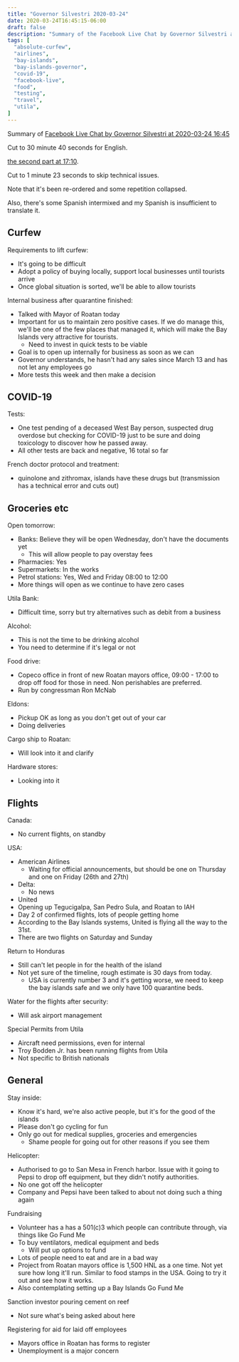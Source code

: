```yaml
---
title: "Governor Silvestri 2020-03-24"
date: 2020-03-24T16:45:15-06:00
draft: false
description: "Summary of the Facebook Live Chat by Governor Silvestri at 2020-03-24 16:45"
tags: [
  "absolute-curfew",
  "airlines",
  "bay-islands",
  "bay-islands-governor",
  "covid-19",
  "facebook-live",
  "food",
  "testing",
  "travel",
  "utila",
]
---
```


Summary of [Facebook Live Chat by Governor Silvestri at 2020-03-24
16:45](https://www.facebook.com/gobernacionislas/videos/147041363296961)

Cut to 30 minute 40 seconds for English.

[the second part at
17:10](https://www.facebook.com/gobernacionislas/videos/172317223730276/).

Cut to 1 minute 23 seconds to skip technical issues.

Note that it's been re-ordered and some repetition collapsed.

Also, there's some Spanish intermixed and my Spanish is insufficient to
translate it.

Curfew
------

Requirements to lift curfew:
* It's going to be difficult
* Adopt a policy of buying locally, support local businesses until tourists
  arrive
* Once global situation is sorted, we'll be able to allow tourists

Internal business after quarantine finished:
* Talked with Mayor of Roatan today
* Important for us to maintain zero positive cases. If we do manage this, we'll
  be one of the few places that managed it, which will make the Bay Islands
  very attractive for tourists.
  * Need to invest in quick tests to be viable
* Goal is to open up internally for business as soon as we can
* Governor understands, he hasn't had any sales since March 13 and has not let
  any employees go
* More tests this week and then make a decision

COVID-19
-------

Tests:
* One test pending of a deceased West Bay person, suspected drug overdose but
  checking for COVID-19 just to be sure and doing toxicology to discover how he
  passed away.
* All other tests are back and negative, 16 total so far

French doctor protocol and treatment:
* quinolone and zithromax, islands have these drugs but (transmission has a
  technical error and cuts out)

Groceries etc
---------------

Open tomorrow:
* Banks: Believe they will be open Wednesday, don't have the documents yet
  * This will allow people to pay overstay fees
* Pharmacies: Yes
* Supermarkets: In the works
* Petrol stations: Yes, Wed and Friday 08:00 to 12:00
* More things will open as we continue to have zero cases

Utila Bank:
* Difficult time, sorry but try alternatives such as debit from a business 

Alcohol:
* This is not the time to be drinking alcohol
* You need to determine if it's legal or not

Food drive:
* Copeco office in front of new Roatan mayors office, 09:00 - 17:00 to drop off
  food for those in need. Non perishables are preferred.
* Run by congressman Ron McNab

Eldons:
* Pickup OK as long as you don't get out of your car
* Doing deliveries

Cargo ship to Roatan:
* Will look into it and clarify

Hardware stores:
* Looking into it

Flights
-------

Canada:
* No current flights, on standby

USA:
* American Airlines
  * Waiting for official announcements, but should be one on Thursday and one
    on Friday (26th and 27th)
* Delta:
  * No news
*  United
  * Opening up Tegucigalpa, San Pedro Sula, and Roatan to IAH
  * Day 2 of confirmed flights, lots of people getting home
  * According to the Bay Islands systems, United is flying all the way to the
    31st.
  * There are two flights on Saturday and Sunday

Return to Honduras
* Still can't let people in for the health of the island
* Not yet sure of the timeline, rough estimate is 30 days from today.
  * USA is currently number 3 and it's getting worse, we need to keep the bay
    islands safe and we only have 100 quarantine beds.

Water for the flights after security:
* Will ask airport management

Special Permits from Utila
* Aircraft need permissions, even for internal
* Troy Bodden Jr. has been running flights from Utila
* Not specific to British nationals

General
-------

Stay inside:
* Know it's hard, we're also active people, but it's for the good of the islands
* Please don't go cycling for fun
* Only go out for medical supplies, groceries and emergencies
  * Shame people for going out for other reasons if you see them

Helicopter:
* Authorised to go to San Mesa in French harbor. Issue with it going to Pepsi
  to drop off equipment, but they didn't notify authorities.
* No one got off the helicopter
* Company and Pepsi have been talked to about not doing such a thing again

Fundraising
* Volunteer has a has a 501(c)3 which people can contribute through, via things
  like Go Fund Me
* To buy ventilators, medical equipment and beds
  * Will put up options to fund
* Lots of people need to eat and are in a bad way
* Project from Roatan mayors office is 1,500 HNL as a one time. Not yet sure
  how long it'll run. Similar to food stamps in the USA. Going to try it out
  and see how it works.
* Also contemplating setting up a Bay Islands Go Fund Me

Sanction investor pouring cement on reef
* Not sure what's being asked about here

Registering for aid for laid off employees
* Mayors office in Roatan has forms to register
* Unemployment is a major concern
